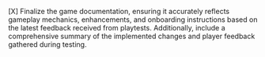 [X] Finalize the game documentation, ensuring it accurately reflects gameplay mechanics, enhancements, and onboarding instructions based on the latest feedback received from playtests. Additionally, include a comprehensive summary of the implemented changes and player feedback gathered during testing.